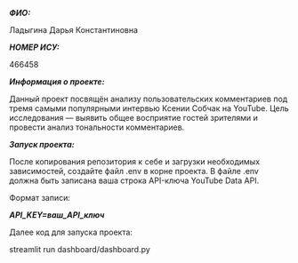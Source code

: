 ***ФИО:***  

Ладыгина Дарья Константиновна

***НОМЕР ИСУ:***  

466458

***Информация о проекте:*** 

Данный проект посвящён анализу пользовательских комментариев под тремя самыми популярными интервью Ксении Собчак на YouTube.
Цель исследования — выявить общее восприятие гостей зрителями и провести анализ тональности комментариев.

***Запуск проекта:***

После копирования репозитория к себе и загрузки необходимых зависимостей, создайте файл .env в корне проекта. 
В файле .env должна быть записана ваша строка API-ключа YouTube Data API.

Формат записи:

***API_KEY=ваш_API_ключ***

Далее код для запуска проекта:

streamlit run dashboard/dashboard.py
